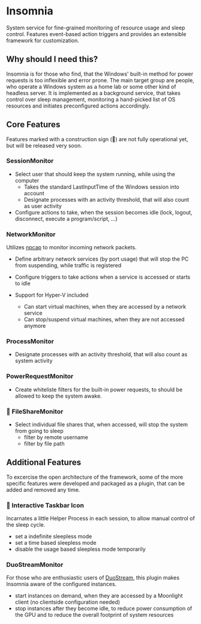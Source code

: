 # Insomnia

System service for fine-grained monitoring of resource usage and sleep control. Features event-based action triggers and provides an extensible framework for customization. 

## Why should I need this?

Insomnia is for those who find, that the Windows' built-in method for power requests is too inflexible and error prone. The main target group are people, who operate a Windows system as a home lab or some other kind of headless server. It is implemented as a background service, that takes control over sleep management, monitoring a hand-picked list of OS resources and initiates preconfigured actions accordingly.

## Core Features

Features marked with a construction sign (🚧) are not fully operational yet, but will be released very soon.

### SessionMonitor

- Select user that should keep the system running, while using the computer
    - Takes the standard LastInputTime of the Windows session into account
    - Designate processes with an activity threshold, that will also count as user activity
- Configure actions to take, when the session becomes idle (lock, logout, disconnect, execute a program/script, ...)

### NetworkMonitor
Utilizes [npcap](https://npcap.com/) to monitor incoming network packets.

- Define arbitrary network services (by port usage) that will stop the PC from suspending, while traffic is registered
- Configure triggers to take actions when a service is accessed or starts to idle

- Support for Hyper-V included
    - Can start virtual machines, when they are accessed by a network service
    - Can stop/suspend virtual machines, when they are not accessed anymore

### ProcessMonitor

- Designate processes with an activity threshold, that will also count as system activity

### PowerRequestMonitor

- Create whiteliste filters for the built-in power requests, to should be allowed to keep the system awake.

### 🚧 FileShareMonitor

- Select individual file shares that, when accessed, will stop the system from going to sleep
    - filter by remote username
    - filter by file path

## Additional Features

To excercise the open architecture of the framework, some of the more specific features were developed and packaged as a plugin, that can be added and removed any time.

### 🚧 Interactive Taskbar Icon

Incarnates a little Helper Process in each session, to allow manual control of the sleep cycle.

- set a indefinite sleepless mode
- set a time based sleepless mode
- disable the usage based sleepless mode temporarily

### DuoStreamMonitor

For those who are enthusiastic users of [DuoStream](https://github.com/DuoStream), this plugin makes Insomnia aware of the configured instances.

- start instances on demand, when they are accessed by a Moonlight client (no clientside configuration needed)
- stop instances after they become idle, to reduce power consumption of the GPU and to reduce the overall footprint of system resources
